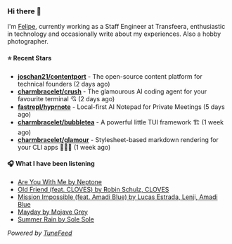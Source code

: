 ### Hi there 👋

I'm [Felipe](https://felipevm.com), currently working as a Staff Engineer at Transfeera, enthusiastic in technology and occasionally write about my experiences. Also a hobby photographer.

#### ⭐ Recent Stars
- **[joschan21/contentport](https://github.com/joschan21/contentport)** - The open-source content platform for technical founders (2 days ago)
- **[charmbracelet/crush](https://github.com/charmbracelet/crush)** - The glamourous AI coding agent for your favourite terminal 💘 (2 days ago)
- **[fastrepl/hyprnote](https://github.com/fastrepl/hyprnote)** - Local-first AI Notepad for Private Meetings (5 days ago)
- **[charmbracelet/bubbletea](https://github.com/charmbracelet/bubbletea)** - A powerful little TUI framework 🏗 (1 week ago)
- **[charmbracelet/glamour](https://github.com/charmbracelet/glamour)** - Stylesheet-based markdown rendering for your CLI apps 💇🏻‍♀️ (1 week ago)

#### 🎧 What I have been listening
- [Are You With Me by Neptone](https://open.spotify.com/track/1f0Vy2USvq4UcHocuMIT19)
- [Old Friend (feat. CLOVES) by Robin Schulz, CLOVES](https://open.spotify.com/track/0x6lKDXprQv59SDymKMuwi)
- [Mission Impossible (feat. Amadi Blue) by Lucas Estrada, Lenji, Amadi Blue](https://open.spotify.com/track/6Uh67Jbd4iT3ELSsrUNBwU)
- [Mayday by Mojave Grey](https://open.spotify.com/track/3AlB6Dc4azLkpmBsQagcbO)
- [Summer Rain by Sole Sole](https://open.spotify.com/track/0bQev3bbUg5l4lfUfZg3SU)

_Powered by [TuneFeed](https://tunefeed.app?ref=github.com)_
